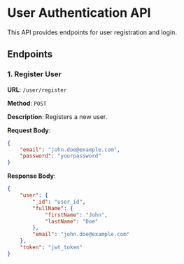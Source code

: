 # User Authentication API

This API provides endpoints for user registration and login.

## Endpoints

### 1. Register User

**URL**: `/user/register`

**Method**: `POST`

**Description**: Registers a new user.

**Request Body**:
```json
{
    "email": "john.doe@example.com",
    "password": "yourpassword"
}
```

**Response Body**:
```json
{
    "user": {
        "_id": "user_id",
        "fullName": {
            "firstName": "John",
            "lastName": "Doe"
        },
        "email": "john.doe@example.com"
    },
    "token": "jwt_token"
}
```
````


